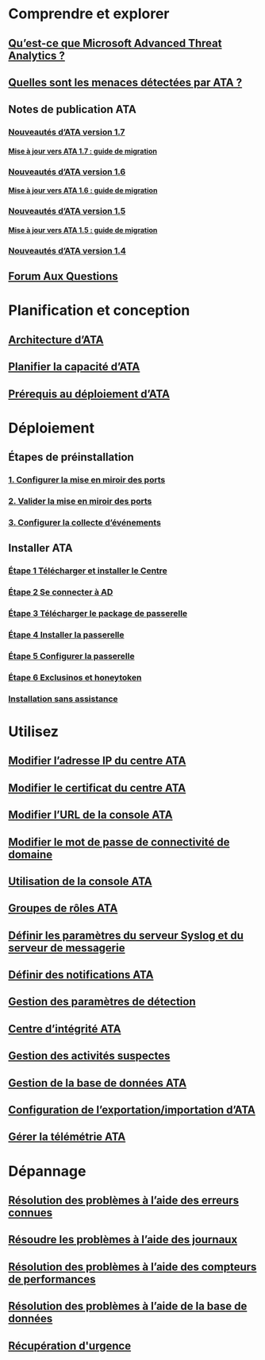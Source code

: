 # Comprendre et explorer
## [Qu’est-ce que Microsoft Advanced Threat Analytics ?](/advanced-threat-analytics/understand-explore/what-is-ata)
## [Quelles sont les menaces détectées par ATA ?](/advanced-threat-analytics/understand-explore/ata-threats)
## Notes de publication ATA
### [Nouveautés d’ATA version 1.7](/advanced-threat-analytics/understand-explore/whats-new-version-1.7)
#### [Mise à jour vers ATA 1.7 : guide de migration](/advanced-threat-analytics/understand-explore/ata-update-1.7-migration-guide)
### [Nouveautés d’ATA version 1.6](/advanced-threat-analytics/understand-explore/whats-new-version-1.6)
#### [Mise à jour vers ATA 1.6 : guide de migration](/advanced-threat-analytics/understand-explore/ata-update-1.6-migration-guide)
### [Nouveautés d’ATA version 1.5](/advanced-threat-analytics/understand-explore/whats-new-version-1.5)
#### [Mise à jour vers ATA 1.5 : guide de migration](/advanced-threat-analytics/understand-explore/ata-update-1.5-migration-guide)
### [Nouveautés d’ATA version 1.4](/advanced-threat-analytics/understand-explore/whats-new-version-1.4)
## [Forum Aux Questions](/advanced-threat-analytics/understand-explore/ata-technical-faq)
# Planification et conception
## [Architecture d’ATA](/advanced-threat-analytics/plan-design/ata-architecture)
## [Planifier la capacité d’ATA](/advanced-threat-analytics/plan-design/ata-capacity-planning)
## [Prérequis au déploiement d’ATA](/advanced-threat-analytics/plan-design/ata-prerequisites)
# Déploiement
## Étapes de préinstallation
### [1. Configurer la mise en miroir des ports](/advanced-threat-analytics/deploy-use/configure-port-mirroring)
### [2. Valider la mise en miroir des ports](/advanced-threat-analytics/deploy-use/validate-port-mirroring)
### [3. Configurer la collecte d’événements](/advanced-threat-analytics/deploy-use/configure-event-collection)
## Installer ATA
### [Étape 1 Télécharger et installer le Centre](/advanced-threat-analytics/deploy-use/install-ata-step1)
### [Étape 2 Se connecter à AD](/advanced-threat-analytics/deploy-use/install-ata-step2)
### [Étape 3 Télécharger le package de passerelle](/advanced-threat-analytics/deploy-use/install-ata-step3)
### [Étape 4 Installer la passerelle](/advanced-threat-analytics/deploy-use/install-ata-step4)
### [Étape 5 Configurer la passerelle](/advanced-threat-analytics/deploy-use/install-ata-step5)
### [Étape 6 Exclusinos et honeytoken](/advanced-threat-analytics/deploy-use/install-ata-step6)
### [Installation sans assistance](/advanced-threat-analytics/deploy-use/ata-silent-installation)
# Utilisez
## [Modifier l’adresse IP du centre ATA](/advanced-threat-analytics/deploy-use/modifying-ata-config-centerip)
## [Modifier le certificat du centre ATA](/advanced-threat-analytics/deploy-use/modifying-ata-config-centercert)
## [Modifier l’URL de la console ATA](/advanced-threat-analytics/deploy-use/modifying-ata-config-consoleurl)
## [Modifier le mot de passe de connectivité de domaine](/advanced-threat-analytics/deploy-use/modifying-ata-config-dcpassword)
## [Utilisation de la console ATA](/advanced-threat-analytics/deploy-use/working-with-ata-console)
## [Groupes de rôles ATA](/advanced-threat-analytics/deploy-use/ata-role-groups)
## [Définir les paramètres du serveur Syslog et du serveur de messagerie](/advanced-threat-analytics/deploy-use/setting-syslog-email-server-settings)
## [Définir des notifications ATA](/advanced-threat-analytics/deploy-use/setting-ata-alerts)
## [Gestion des paramètres de détection](/advanced-threat-analytics/deploy-use/working-with-detection-settings)
## [Centre d’intégrité ATA](/advanced-threat-analytics/deploy-use/ata-health-center)
## [Gestion des activités suspectes](/advanced-threat-analytics/deploy-use/working-with-suspicious-activities)
## [Gestion de la base de données ATA](/advanced-threat-analytics/deploy-use/ata-database-management)
## [Configuration de l’exportation/importation d’ATA](/advanced-threat-analytics/deploy-use/ata-configuration-file)
## [Gérer la télémétrie ATA](/advanced-threat-analytics/deploy-use/manage-telemetry-settings)
# Dépannage
## [Résolution des problèmes à l’aide des erreurs connues](troubleshooting-ata-known-errors.md)
## [Résoudre les problèmes à l’aide des journaux](troubleshooting-ata-using-logs.md)
## [Résolution des problèmes à l’aide des compteurs de performances](troubleshooting-ata-using-perf-counters.md)
## [Résolution des problèmes à l’aide de la base de données](troubleshooting-ata-using-ata-database.md)
## [Récupération d'urgence](/advanced-threat-analytics/troubleshoot/disaster-recovery.md)